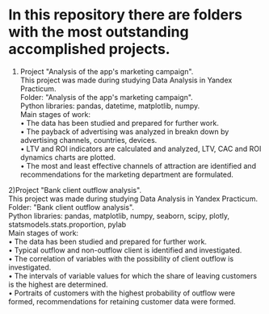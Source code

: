 # In this repository there are folders with the most outstanding accomplished projects.
1) Project "Analysis of the app's marketing campaign".\
This project was made during studying Data Analysis in Yandex Practicum.\
Folder: "Analysis of the app's marketing campaign".\
Python libraries: pandas, datetime, matplotlib, numpy.\
Main stages of work:\
• The data has been studied and prepared for further work.\
• The payback of advertising was analyzed in breakn down by advertising channels, countries, devices.\
• LTV and ROI indicators are calculated and analyzed, LTV, CAC and ROI dynamics charts are plotted.\
• The most and least effective channels of attraction are identified and recommendations for the marketing department are formulated.

2)Project "Bank client outflow analysis".\
This project was made during studying Data Analysis in Yandex Practicum.\
Folder: "Bank client outflow analysis".\
Python libraries: pandas, matplotlib, numpy, seaborn, scipy, plotly, statsmodels.stats.proportion, pylab\
Main stages of work:\
• The data has been studied and prepared for further work.\
• Typical outflow and non-outflow client is identified and investigated.\
• The correlation of variables with the possibility of client outflow is investigated.\
• The intervals of variable values for which the share of leaving customers is the highest are determined.\
• Portraits of customers with the highest probability of outflow were formed, recommendations for retaining customer data were formed.

   
